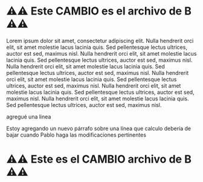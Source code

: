 # ⚠️⚠️ Este CAMBIO es el archivo de **B** ⚠️⚠️

Lorem ipsum dolor sit amet, consectetur adipiscing elit.
Nulla hendrerit orci elit, sit amet molestie lacus lacinia quis.
Sed pellentesque lectus ultrices, auctor est sed, maximus nisl.
Nulla hendrerit orci elit, sit amet molestie lacus lacinia quis.
Sed pellentesque lectus ultrices, auctor est sed, maximus nisl.
Nulla hendrerit orci elit, sit amet molestie lacus lacinia quis.
Sed pellentesque lectus ultrices, auctor est sed, maximus nisl.
Nulla hendrerit orci elit, sit amet molestie lacus lacinia quis.
Sed pellentesque lectus ultrices, auctor est sed, maximus nisl.
Nulla hendrerit orci elit, sit amet molestie lacus lacinia quis.
Sed pellentesque lectus ultrices, auctor est sed, maximus nisl.
Nulla hendrerit orci elit, sit amet molestie lacus lacinia quis.
Sed pellentesque lectus ultrices, auctor est sed, maximus nisl.

agregué una linea

Estoy agregando un nuevo párrafo sobre una línea que calculo
debería de bajar cuando Pablo haga las modificaciones pertinentes

# ⚠️⚠️ Este es el CAMBIO archivo de **B** ⚠️⚠️
